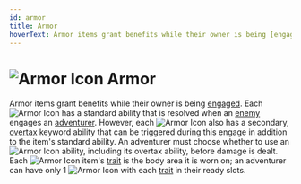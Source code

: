 ```yaml
---
id: armor
title: Armor
hoverText: Armor items grant benefits while their owner is being [engaged](/docs/battles/adventurer-turn/engage). Each Armor has a standard ability that is resolved when an [enemy](/docs/glossary/enemy) engages an [adventurer](/docs/glossary/adventurer). However, each Armor also has a secondary, [overtax](/docs/items/overtax) keyword ability that can be triggered during this engage in addition to the item's standard ability.
---
```


# <img src="/icons/armor.svg" alt="Armor Icon"/> Armor

Armor items grant benefits while their owner is being [engaged](/docs/battles/adventurer-turn/engage). Each <img src="/icons/armor.svg" alt="Armor Icon" class="icon-svg" /> has a standard ability that is resolved when an [enemy](/docs/glossary/enemy) engages an [adventurer](/docs/glossary/adventurer). However, each <img src="/icons/armor.svg" alt="Armor Icon" class="icon-svg" /> also has a secondary, [overtax](/docs/items/overtax) keyword ability that can be triggered during this engage in addition to the item's standard ability. An adventurer must choose whether to use an <img src="/icons/armor.svg" alt="Armor Icon" class="icon-svg" /> ability, including its overtax ability, before damage is dealt. Each <img src="/icons/armor.svg" alt="Armor Icon" class="icon-svg" /> item's [trait](/docs/items/trait) is the body area it is worn on; an adventurer can have only 1 <img src="/icons/armor.svg" alt="Armor Icon" class="icon-svg" /> with each [trait](/docs/items/trait) in their ready slots.
